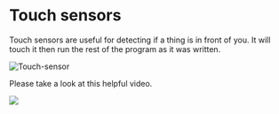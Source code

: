 # Touch sensors

Touch sensors are useful for detecting if a thing is in front of you. It will touch it then run the rest of the program as it was written.

![Touch-sensor](Touch-sensor.png)

Please take a look at this helpful video.

[![](http://img.youtube.com/vi/d6LPX05cv4w/0.jpg)](http://www.youtube.com/watch?v=d6LPX05cv4w "Touch sensor")
